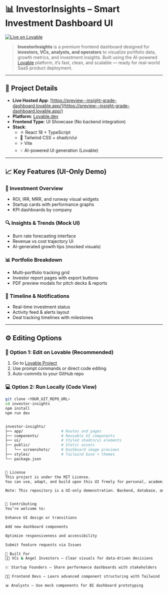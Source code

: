 # 📊 InvestorInsights – Smart Investment Dashboard UI

[![Live on Lovable](https://img.shields.io/badge/Live%20Demo-Lovable-10B981?style=for-the-badge&logo=vercel)](https://preview--insight-grade-dashboard.lovable.app/)

> **InvestorInsights** is a premium frontend dashboard designed for **investors, VCs, analysts, and operators** to visualize portfolio data, growth metrics, and investment insights. Built using the AI-powered [Lovable](https://lovable.dev) platform, it’s fast, clean, and scalable — ready for real-world SaaS product deployment.

---

## 🔗 Project Details

- **Live Hosted App**: [https://preview--insight-grade-dashboard.lovable.app/](https://preview--insight-grade-dashboard.lovable.app/)
- **Platform**: [Lovable.dev](https://lovable.dev)
- **Frontend Type**: UI Showcase (No backend integration)
- **Stack**:
  - ⚛️ React 18 + TypeScript
  - 🎨 Tailwind CSS + shadcn/ui
  - ⚡ Vite
  - 💡 AI-powered UI generation (Lovable)

---

## 📈 Key Features (UI-Only Demo)

### 🧠 Investment Overview
- ROI, IRR, MRR, and runway visual widgets
- Startup cards with performance graphs
- KPI dashboards by company

### 🔍 Insights & Trends (Mock UI)
- Burn rate forecasting interface
- Revenue vs cost trajectory UI
- AI-generated growth tips (mocked visuals)

### 📊 Portfolio Breakdown
- Multi-portfolio tracking grid
- Investor report pages with export buttons
- PDF preview modals for pitch decks & reports

### 📅 Timeline & Notifications
- Real-time investment status
- Activity feed & alerts layout
- Deal tracking timelines with milestones

---

## ⚙️ Editing Options

### 🧠 Option 1: Edit on Lovable (Recommended)
1. Go to [Lovable Project](https://lovable.dev/projects/b75da34b-3ff1-4c1e-9ede-5503fc894b5b)
2. Use prompt commands or direct code editing
3. Auto-commits to your GitHub repo

### 💻 Option 2: Run Locally (Code View)

```bash
git clone <YOUR_GIT_REPO_URL>
cd investor-insights
npm install
npm run dev


investor-insights/
├── app/                 # Routes and pages
├── components/          # Reusable UI components
├── ui/                  # Styled shadcn/ui elements
├── public/              # Static assets
│   └── screenshots/     # Dashboard image previews
├── styles/              # Tailwind base + themes
└── package.json


📄 License
This project is under the MIT License.
You can use, adapt, and build upon this UI freely for personal, academic, or commercial use.

Note: This repository is a UI-only demonstration. Backend, database, and proprietary investment logic are not included.


🤝 Contributing
You’re welcome to:

Enhance UI design or transitions

Add new dashboard components

Optimize responsiveness and accessibility

Submit feature requests via Issues

🌟 Built For
🧑‍💼 VCs & Angel Investors – Clear visuals for data-driven decisions

💹 Startup Founders – Share performance dashboards with stakeholders

🧑‍💻 Frontend Devs – Learn advanced component structuring with Tailwind

📊 Analysts – Use mock components for BI dashboard prototyping


